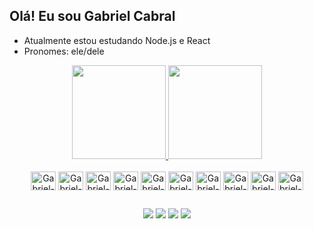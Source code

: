 ## Olá! Eu sou Gabriel Cabral

- Atualmente estou estudando Node.js e React
- Pronomes: ele/dele

<div align="center">
  <a href="https://github.com/GabriellCabrall">
    <img height="150em" src="https://github-readme-stats.vercel.app/api?username=GabriellCabrall&count_private=true&include_all_commits=true&show_icons=true&theme=dracula&hide_border=false&show_owner=true"/>
    <img height="150em" src="https://github-readme-stats.vercel.app/api/top-langs/?username=GabriellCabrall&theme=dracula&hide_border=false&&layout=compact"/>
  </a>
</div>

<div align="center "style="display: inline_block"><br>
  <img align="center" alt="Gabriel-Node" height= "30" width="40 "src="https://cdn.jsdelivr.net/gh/devicons/devicon/icons/nodejs/nodejs-original.svg">
  <img align="center" alt="Gabriel-React" height= "30" width="40 "src="https://cdn.jsdelivr.net/gh/devicons/devicon/icons/react/react-original.svg">
  <img align="center" alt="Gabriel-Js" height="30" width="40" src="https://cdn.jsdelivr.net/gh/devicons/devicon/icons/javascript/javascript-original.svg">
  <img align="center" alt="Gabriel-Java" height="30" width="40" src="https://cdn.jsdelivr.net/gh/devicons/devicon/icons/java/java-original.svg">
  <img align="center" alt="Gabriel-html" height="30" width="40" src="https://cdn.jsdelivr.net/gh/devicons/devicon/icons/html5/html5-original.svg">
  <img align="center" alt="Gabriel-CSS" height="30" width="40" src="https://cdn.jsdelivr.net/gh/devicons/devicon/icons/css3/css3-original.svg">
  <img align="center" alt="Gabriel-Python" height="30" width="40" src="https://cdn.jsdelivr.net/gh/devicons/devicon/icons/python/python-original.svg">
  <img align="center" alt="Gabriel-C" height="30" width="40" src="https://cdn.jsdelivr.net/gh/devicons/devicon/icons/c/c-original.svg">
  <img align="center" alt="Gabriel-Git" height="30" width="40" src="https://cdn.jsdelivr.net/gh/devicons/devicon/icons/git/git-original.svg">
  <img align="center" alt="Gabriel-Github" height="30" width="40" src="https://cdn.jsdelivr.net/gh/devicons/devicon/icons/github/github-original.svg">
</div>

##

<div align="center">
  <a href="http://api.whatsapp.com/send?phone=5561999044112" target="_blank"><img src="https://img.shields.io/badge/WhatsApp-25D366?style=for-the-badge&logo=whatsapp&logoColor=white"  target="_blank"></a>
  <a href="https://www.instagram.com/cabralzin__/" target="_blank"><img src="https://img.shields.io/badge/-Instagram-%23E4405F?style=for-the-badge&logo=instagram&logoColor=white" target="_blank"></a>
  <a href="https://www.linkedin.com/in/gabriel-cabral-b32090248/" target="_blank"><img src="https://img.shields.io/badge/-LinkedIn-%230077B5?style=for-the-badge&logo=linkedin&logoColor=white" target="_blank"></a>
  <a href = "mailto:gscabral42@gmail.com"><img src="https://img.shields.io/badge/-Gmail-%23333?style=for-the-badge&logo=gmail&logoColor=white" target="_blank"></a> 
</div>
